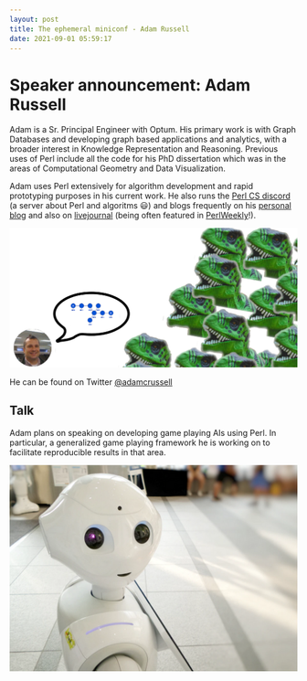 ```yaml
---
layout: post
title: The ephemeral miniconf - Adam Russell 
date: 2021-09-01 05:59:17
---
```

# Speaker announcement: Adam Russell
Adam is a Sr. Principal Engineer with Optum. His primary work is with Graph Databases and developing graph based applications and analytics, with a broader interest in Knowledge Representation and Reasoning. Previous uses of Perl include all the code for his PhD dissertation which was in the areas of Computational Geometry and Data Visualization.

Adam uses Perl extensively for algorithm development and rapid prototyping purposes in his current work. He also runs the [Perl CS discord](https://discord.gg/vNXP2PkZ) (a server about Perl and algoritms :smiley:) and blogs frequently on his [personal blog](http://www.rabbitfarm.com/cgi-bin/blosxom/) and also on [livejournal](https://adamcrussell.livejournal.com/) (being often featured in [PerlWeekly](https://perlweekly.com/a/adam-russell.html)!).

![Adam Russell](/assets/images/nah4e9a3yj5ygtor9dms.png)

He can be found on Twitter [@adamcrussell](https://twitter.com/adamcrussell)

## Talk
Adam plans on speaking on developing game playing AIs using Perl. In particular, a generalized game playing framework he is working on to facilitate reproducible results in that area.

![Game and AI](/assets/images/hv6lrfripilhwyxl90x0.png)
